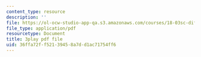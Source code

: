 ```yaml
---
content_type: resource
description: ''
file: https://ol-ocw-studio-app-qa.s3.amazonaws.com/courses/18-03sc-differential-equations-fall-2011/36ffa72ff52139458a7dd1ac71754ff6_wwfjLBWfiSI.pdf
file_type: application/pdf
resourcetype: Document
title: 3play pdf file
uid: 36ffa72f-f521-3945-8a7d-d1ac71754ff6
---
```


